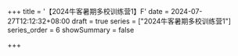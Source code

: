 +++
title = '【2024牛客暑期多校训练营1】F'
date = 2024-07-27T12:12:32+08:00
draft = true
series = ["2024牛客暑期多校训练营1"]
series_order = 6
showSummary = false

+++
